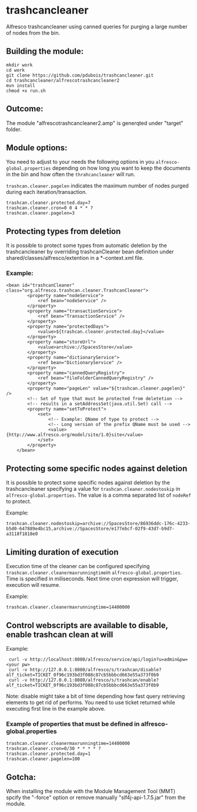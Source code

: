 # trashcancleaner
Alfresco trashcancleaner using canned queries for purging a large number of nodes from the bin.

## Building the module:

```
mkdir work
cd work
git clone https://github.com/pdubois/trashcancleaner.git
cd trashcancleaner/alfrescotrashcancleaner2
mvn install
chmod +x run.sh
```

## Outcome:
The module "alfrescotrashcancleaner2.amp" is generqted under "target" folder.

## Module options:

You need to adjust to your needs the following options in you `alfresco-global.properties` depending on how long you want to keep the documents in the bin and how often the `thrahcancleaner` will run.

`trashcan.cleaner.pagelen` indicates the maximum number of nodes purged during each iteration/transaction.

```
trashcan.cleaner.protected.day=7
trashcan.cleaner.cron=0 0 4 * * ?
trashcan.cleaner.pagelen=3
```
## Protecting types from deletion

It is possible to protect some types from  automatic deletion by the trashcancleaner by overriding trashcanCleaner bean definition under 
shared/classes/alfresco/extention in a *-context.xml file.


### Example:

```
<bean id="trashcanCleaner" class="org.alfresco.trashcan.cleaner.TrashcanCleaner">
		<property name="nodeService">
			<ref bean="nodeService" />
		</property>
		<property name="transactionService">
			<ref bean="TransactionService" />
		</property>
		<property name="protectedDays">
			<value>${trashcan.cleaner.protected.day}</value>
		</property>
		<property name="storeUrl">
			<value>archive://SpacesStore</value>
		</property>
		<property name="dictionaryService">
			<ref bean="DictionaryService" />
		</property>
		<property name="cannedQueryRegistry">
			<ref bean="fileFolderCannedQueryRegistry" />
		</property>
		<property name="pageLen" value="${trashcan.cleaner.pagelen}" />
		<!-- Set of type that must be protected from deletetion -->
		<!-- results in a setAddressSet(java.util.Set) call -->
		<property name="setToProtect">
			<set>
			    <!-- Example: QName of type to protect -->
			    <!-- Long version of the prefix QName must be used -->
				<value>{http://www.alfresco.org/model/site/1.0}site</value>
			</set>
		</property>
	</bean>
```

## Protecting some specific nodes against deletion

It is possible to protect some specific nodes against deletion by the trashcancleaner specifying a value for `trashcan.cleaner.nodestoskip` in  `alfresco-global.properties`. The value is a comma separated list of `nodeRef` to protect.

Example:

```
trashcan.cleaner.nodestoskip=archive://SpacesStore/86936ddc-176c-4233-b5d0-647889e4bc15,archive://SpacesStore/e177ebcf-02f9-43d7-b9d7-a3118f1818e0
```

## Limiting duration of execution
Execution time of the cleaner can be configured specifying `trashcan.cleaner.cleanermaxrunningtime`in `alfresco-global.properties`. Time is specified in miliseconds. Next time cron expression will trigger, execution will resume.

Example:

```
trashcan.cleaner.cleanermaxrunningtime=14400000
```

## Control webscripts are available to disable, enable trashcan clean at will

Example:

```
 curl -v http://localhost:8080/alfresco/service/api/login?u=admin&pw=<your pw>
 curl -v http://127.0.0.1:8080/alfresco/s/trashcan/disable?alf_ticket=TICKET_0f96c193bd3f088c87cb5bbbcd663e55a373f0b9
 curl -v http://127.0.0.1:8080/alfresco/s/trashcan/enable?alf_ticket=TICKET_0f96c193bd3f088c87cb5bbbcd663e55a373f0b9

```

Note: disable might take a bit of time depending how fast query retrieving elements to get rid of performs. You need to use ticket returned while executing first line in the example above.

### Example of properties that must be defined in alfresco-global.properties

```
trashcan.cleaner.cleanermaxrunningtime=14400000
trashcan.cleaner.cron=0/30 * * * * ?
trashcan.cleaner.protected.day=1
trashcan.cleaner.pagelen=100
```

## Gotcha:
When installing the module with the Module Management Tool (MMT) spcify the "-force" option or remove manually "slf4j-api-1.7.5.jar" from the module.

 

 